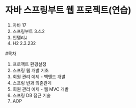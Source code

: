 # 자바 스프링부트 웹 프로젝트(연습)
1. 자바 17
2. 스프링부트 3.4.2
3. 인텔리J
4. H2 2.3.232

#목차
1. 프로젝트 환경설정
2. 스프링 웹 개발 기초
3. 회원 관리 예제 - 백엔드 개발
4. 스프링 빈과 의존관계
5. 회원 관리 예제 - 웹 MVC 개발
6. 스프링 DB 접근 기술
7. AOP
